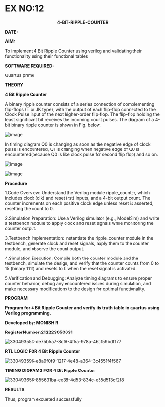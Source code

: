 
# EX NO:12
<P align='center'> <b> 4-BIT-RIPPLE-COUNTER</b>

**DATE:**


**AIM:**

To implement  4 Bit Ripple Counter using verilog and validating their functionality using their functional tables

**SOFTWARE REQUIRED:**

Quartus prime

**THEORY**

**4 Bit Ripple Counter**

A binary ripple counter consists of a series connection of complementing flip-flops (T or JK type), with the output of each flip-flop connected to the Clock Pulse input of the next higher-order flip-flop. The flip-flop holding the least significant bit receives the incoming count pulses. The diagram of a 4-bit binary ripple counter is shown in Fig. below.

![image](https://github.com/naavaneetha/4-BIT-RIPPLE-COUNTER/assets/154305477/cb4b74d4-31ab-4359-95d0-d22e67daba13)

In timing diagram Q0 is changing as soon as the negative edge of clock pulse is encountered, Q1 is changing when negative edge of Q0 is encountered(because Q0 is like clock pulse for second flip flop) and so on.

![image](https://github.com/naavaneetha/4-BIT-RIPPLE-COUNTER/assets/154305477/a573a7d6-014e-4e54-93e6-e2ac9530960b)

![image](https://github.com/naavaneetha/4-BIT-RIPPLE-COUNTER/assets/154305477/85e1958a-2fc1-49bb-9a9f-d58ccbf3663c)

**Procedure**

1.Code Overview: Understand the Verilog module ripple_counter, which includes clock (clk) and reset (rst) inputs, and a 4-bit output count. The counter increments on each positive clock edge unless reset is asserted, resetting the count to 0.

2.Simulation Preparation: Use a Verilog simulator (e.g., ModelSim) and write a testbench module to apply clock and reset signals while monitoring the counter output.

3.Testbench Implementation: Instantiate the ripple_counter module in the testbench, generate clock and reset signals, apply them to the counter module, and observe the count output.

4.Simulation Execution: Compile both the counter module and the testbench, simulate the design, and verify that the counter counts from 0 to 15 (binary 1111) and resets to 0 when the reset signal is activated.

5.Verification and Debugging: Analyze timing diagrams to ensure proper counter behavior, debug any encountered issues during simulation, and make necessary modifications to the design for optimal functionality.

**PROGRAM**

**Program for 4 Bit Ripple Counter and verify its truth table in quartus using Verilog programming.**

 **Developed by: MONISH R**
 
 **RegisterNumber:212223050031**
 
![330493553-de75b5a7-8cf6-4f5a-978a-46cf59bdf177](https://github.com/monish1545/4-BIT-RIPPLE-COUNTER/assets/166646660/7e7905ba-e913-4643-9d3d-7bf152eec4bd)


**RTL LOGIC FOR 4 Bit Ripple Counter**

![330493596-e8a9f0f9-1217-4e48-a364-3c4551f4f567](https://github.com/monish1545/4-BIT-RIPPLE-COUNTER/assets/166646660/6d11db0a-734f-4a5c-a498-02f44906975e)


**TIMING DIGRAMS FOR 4 Bit Ripple Counter**

![330493656-855631ba-ee38-4d53-834c-e35d513cf2f8](https://github.com/monish1545/4-BIT-RIPPLE-COUNTER/assets/166646660/9cab009d-7f06-4877-93ae-16dc744ee912)

**RESULTS**

Thus, program excueted successfully
